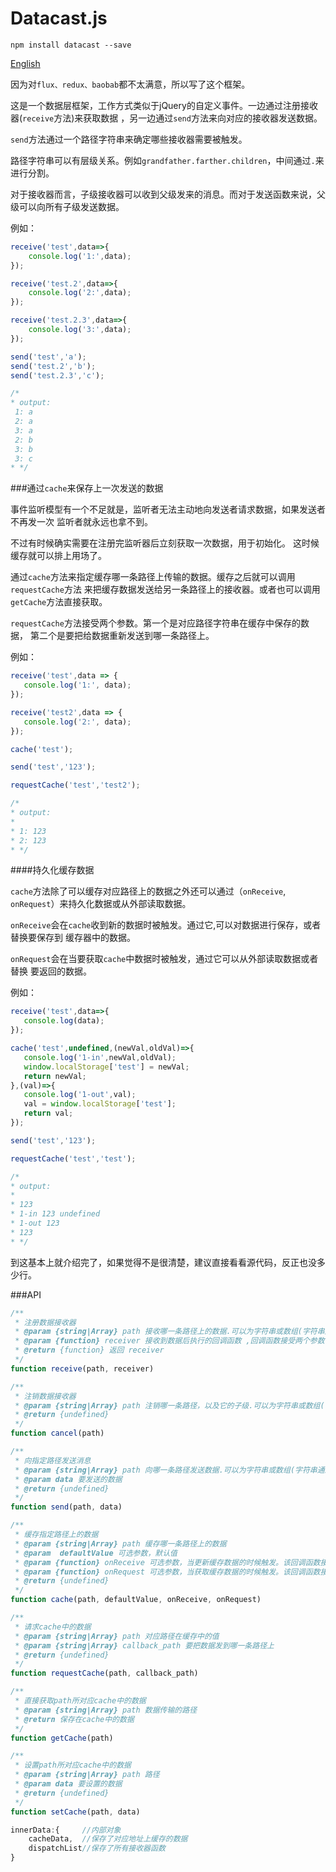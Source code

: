 # Datacast.js

```
npm install datacast --save
```

[English](README.en.md)

因为对`flux、redux、baobab`都不太满意，所以写了这个框架。

这是一个数据层框架，工作方式类似于jQuery的自定义事件。一边通过注册接收器(`receive`方法)来获取数据
，另一边通过`send`方法来向对应的接收器发送数据。

`send`方法通过一个路径字符串来确定哪些接收器需要被触发。

路径字符串可以有层级关系。例如`grandfather.farther.children`，中间通过`.`来进行分割。

对于接收器而言，子级接收器可以收到父级发来的消息。而对于发送函数来说，父级可以向所有子级发送数据。

例如：
```javascript
receive('test',data=>{
    console.log('1:',data);
});

receive('test.2',data=>{
    console.log('2:',data);
});

receive('test.2.3',data=>{
    console.log('3:',data);
});

send('test','a');
send('test.2','b');
send('test.2.3','c');

/*
* output:
 1: a
 2: a
 3: a
 2: b
 3: b
 3: c
* */
```

###通过`cache`来保存上一次发送的数据

事件监听模型有一个不足就是，监听者无法主动地向发送者请求数据，如果发送者不再发一次
监听者就永远也拿不到。

不过有时候确实需要在注册完监听器后立刻获取一次数据，用于初始化。
这时候缓存就可以排上用场了。

通过`cache`方法来指定缓存哪一条路径上传输的数据。缓存之后就可以调用`requestCache`方法
来把缓存数据发送给另一条路径上的接收器。或者也可以调用`getCache`方法直接获取。

`requestCache`方法接受两个参数。第一个是对应路径字符串在缓存中保存的数据，
第二个是要把给数据重新发送到哪一条路径上。

例如：

```javascript
receive('test',data => {
   console.log('1:', data);
});

receive('test2',data => {
   console.log('2:', data);
});

cache('test');

send('test','123');

requestCache('test','test2');

/*
* output:
*
* 1: 123
* 2: 123
* */
```
####持久化缓存数据

`cache`方法除了可以缓存对应路径上的数据之外还可以通过（`onReceive`, `onRequest`）来持久化数据或从外部读取数据。

`onReceive`会在`cache`收到新的数据时被触发。通过它,可以对数据进行保存，或者替换要保存到
缓存器中的数据。

`onRequest`会在当要获取`cache`中数据时被触发，通过它可以从外部读取数据或者替换
要返回的数据。

例如：

```javascript
receive('test',data=>{
   console.log(data);
});

cache('test',undefined,(newVal,oldVal)=>{
   console.log('1-in',newVal,oldVal);
   window.localStorage['test'] = newVal;
   return newVal;
},(val)=>{
   console.log('1-out',val);
   val = window.localStorage['test'];
   return val;
});

send('test','123');

requestCache('test','test');

/*
* output:
*
* 123
* 1-in 123 undefined
* 1-out 123
* 123
* */
```

到这基本上就介绍完了，如果觉得不是很清楚，建议直接看看源代码，反正也没多少行。

###API


```javascript
/**
 * 注册数据接收器
 * @param {string|Array} path 接收哪一条路径上的数据.可以为字符串或数组(字符串通过‘.’来分割层级)
 * @param {function} receiver 接收到数据后执行的回调函数 ,回调函数接受两个参数（data:数据，path:路径字符串数组）
 * @return {function} 返回 receiver
 */
function receive(path, receiver)
```

```javascript
/**
 * 注销数据接收器
 * @param {string|Array} path 注销哪一条路径，以及它的子级.可以为字符串或数组(字符串通过‘.’来分割层级)
 * @return {undefined}
 */
function cancel(path)
```

```javascript
/**
 * 向指定路径发送消息
 * @param {string|Array} path 向哪一条路径发送数据.可以为字符串或数组(字符串通过‘.’来分割层级)
 * @param data 要发送的数据
 * @return {undefined}
 */
function send(path, data)
```

```javascript
/**
 * 缓存指定路径上的数据
 * @param {string|Array} path 缓存哪一条路径上的数据
 * @param  defaultValue 可选参数，默认值
 * @param {function} onReceive 可选参数，当更新缓存数据的时候触发。该回调函数接受两个参数（newValue:新值，oldValue：旧值） 执行完后需要返回一个值,用来替换要缓存的值
 * @param {function} onRequest 可选参数，当获取缓存数据的时候触发。该回调函数接受一个参数（Value:缓存的值） 执行完后需要返回一个值给调用者
 * @return {undefined}
 */
function cache(path, defaultValue, onReceive, onRequest)
```

```javascript
/**
 * 请求cache中的数据
 * @param {string|Array} path 对应路径在缓存中的值
 * @param {string|Array} callback_path 要把数据发到哪一条路径上
 * @return {undefined}
 */
function requestCache(path, callback_path)
```

```javascript
/**
 * 直接获取path所对应cache中的数据
 * @param {string|Array} path 数据传输的路径
 * @return 保存在cache中的数据
 */
function getCache(path)
```

```javascript
/**
 * 设置path所对应cache中的数据
 * @param {string|Array} path 路径
 * @param data 要设置的数据
 * @return {undefined}
 */
function setCache(path, data)
```

```javascript
innerData:{     //内部对象
    cacheData,  //保存了对应地址上缓存的数据
    dispatchList//保存了所有接收器函数
}
```
